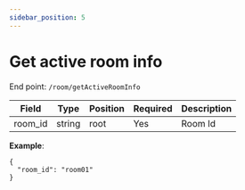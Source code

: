 ```yaml
---
sidebar_position: 5
---
```


# Get active room info

End point: `/room/getActiveRoomInfo`

| Field   | Type   | Position | Required | Description |
| ------- | ------ | -------- | :------- | ----------- |
| room_id | string | root     | Yes      | Room Id     |

**Example**:

```
{
  "room_id": "room01"
}
```
